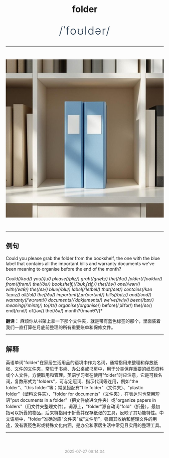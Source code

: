 <div align="center">

# folder

<div style="margin: 30px 0;">
<h1 style="font-size: 2.5em; font-weight: 300; letter-spacing: 2px; margin: 0; color: #2c3e50;">
/ˈfoʊldər/
</h1>
</div>

</div>

---

<div align="center" style="margin: 40px 0;">

![folder](images/folder.png)

</div>

---

## 例句

Could you please grab the folder from the bookshelf, the one with the blue label that contains all the important bills and warranty documents we've been meaning to organise before the end of the month?

*Could(/kʊd/) you(/ju/) please(/pliz/) grab(/græb/) the(/ðə/) folder(/ˈfoʊldər/) from(/frəm/) the(/ðə/) bookshelf,(/ˈbʊkˌʃɛlf,/) the(/ðə/) one(/wən/) with(/wɪθ/) the(/ðə/) blue(/blu/) label(/ˈleɪbəl/) that(/ðət/) contains(/kənˈteɪnz/) all(/ɔl/) the(/ðə/) important(/ˌɪmˈpɔrtənt/) bills(/bɪlz/) and(/ənd/) warranty(/ˈwɔrənti/) documents(/ˈdɑkjəmənts/) we've(/wiv/) been(/bɪn/) meaning(/ˈminɪŋ/) to(/tɪ/) organise(/organise*/) before(/ˌbiˈfɔr/) the(/ðə/) end(/ɛnd/) of(/əv/) the(/ðə/) month?(/mənθ?/)*

**翻译：** 麻烦你从书架上拿一下那个文件夹，就是带有蓝色标签的那个，里面装着我们一直打算在月底前整理的所有重要账单和保修文件。

---

## 解释

英语单词"folder"在家居生活用品的语境中作为名词，通常指用来整理和存放纸张、文件的文件夹，常见于书桌、办公桌或书房中，用于分类保存重要的纸质资料或个人文件，方便取用和管理。英语学习者在使用"folder"时应注意，它是可数名词，复数形式为"folders"，可与定冠词、指示代词等连用，例如"the folder"、"this folder"等；常见搭配有"file folder"（文件夹）、"plastic folder"（塑料文件夹）、"folder for documents"（文件夹），在表达时也常用短语"put documents in a folder"（把文件放进文件夹）或"organize papers in folders"（用文件夹整理文件）。词源上，"folder"源自动词"fold"（折叠），最初指可以折叠的物品，后来特指用于折叠并保存纸张的工具，反映了其功能特性。中文语境中，"folder"准确对应“文件夹”或“文件册”，强调其收纳和整理文件的用途，没有褒贬色彩或特殊文化内涵，是办公和家居生活中常见且实用的整理工具。


---

<div align="center" style="margin-top: 50px;">
<small style="color: #999; font-size: 0.9em;">2025-07-27 09:14:04</small>
</div>
